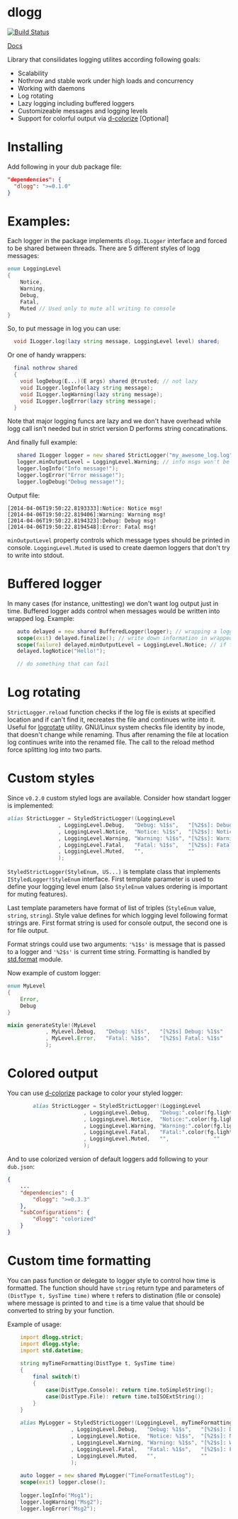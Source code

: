 dlogg
=====

[![Build Status](https://travis-ci.org/NCrashed/dlogg.svg?branch=master)](https://travis-ci.org/NCrashed/dlogg)

[Docs](http://ncrashed.github.io/dlogg/index.html)

Library that consilidates logging utilites according following goals:
* Scalability
* Nothrow and stable work under high loads and concurrency
* Working with daemons
* Log rotating 
* Lazy logging including buffered loggers
* Customizeable messages and logging levels
* Support for colorful output via [d-colorize](https://github.com/yamadapc/d-colorize) [Optional]

Installing
===========
Add following in your dub package file:
```Json
"dependencies": {
  "dlogg": ">=0.1.0"
}
```

Examples:
========
Each logger in the package implements `dlogg.ILogger` interface and forced to be shared between threads. There are 5 different styles of logg messages:
```D
enum LoggingLevel
{
    Notice,
    Warning,
    Debug,
    Fatal,
    Muted // Used only to mute all writing to console
}
```

So, to put message in log you can use:
```D
  void ILogger.log(lazy string message, LoggingLevel level) shared;
```
Or one of handy wrappers:
```D
  final nothrow shared
  {
    void logDebug(E...)(E args) shared @trusted; // not lazy
    void ILogger.logInfo(lazy string message);
    void ILogger.logWarning(lazy string message);
    void ILogger.logError(lazy string message);
  }
```
Note that major logging funcs are lazy and we don't have overhead while logg call isn't needed but in strict version D performs string concatinations.

And finally full example:
```D
   shared ILogger logger = new shared StrictLogger("my_awesome_log.log");
   logger.minOutputLevel = LoggingLevel.Warning; // info msgs won't be printed in console 
   logger.logInfo("Info message!");
   logger.logError("Error message!");
   logger.logDebug("Debug message!");
```
Output file:
```
[2014-04-06T19:50:22.8193333]:Notice: Notice msg!
[2014-04-06T19:50:22.819406]:Warning: Warning msg!
[2014-04-06T19:50:22.8194323]:Debug: Debug msg!
[2014-04-06T19:50:22.8194548]:Error: Fatal msg!
```

`minOutputLevel` property controls which message types should be printed in console. `LoggingLevel.Muted` is used to create daemon loggers that don't try to write into stdout.

Buffered logger
===============
In many cases (for instance, unittesting) we don't want log output just in time. Buffered logger adds control when messages would be written into wrapped log. Example:
```D
   auto delayed = new shared BufferedLogger(logger); // wrapping a logger
   scope(exit) delayed.finalize(); // write down information in wrapped logger
   scope(failure) delayed.minOutputLevel = LoggingLevel.Notice; // if failed, spam in console
   delayed.logNotice("Hello!");

   // do something that can fail
```

Log rotating
============
`StrictLogger.reload` function checks if the log file is exists at specified location and if can't find it, recreates the file and continues write into it. Useful for [logrotate](http://linuxcommand.org/man_pages/logrotate8.html) utility. GNU/Linux system checks file identity by inode, that doesn't change while renaming. Thus after renaming the file at location log continues write into the renamed file. The call to the reload method force splitting log into two parts.

Custom styles
=============
Since `v0.2.0` custom styled logs are available. Consider how standart logger is implemented:
```D
alias StrictLogger = StyledStrictLogger!(LoggingLevel
                , LoggingLevel.Debug,   "Debug: %1$s",   "[%2$s]: Debug: %1$s"
                , LoggingLevel.Notice,  "Notice: %1$s",  "[%2$s]: Notice: %1$s"
                , LoggingLevel.Warning, "Warning: %1$s", "[%2$s]: Warning: %1$s"
                , LoggingLevel.Fatal,   "Fatal: %1$s",   "[%2$s]: Fatal: %1$s"
                , LoggingLevel.Muted,   "",              ""
                );
```

`StyledStrictLogger(StyleEnum, US...)` is template class that implements `IStyledLogger!StyleEnum` interface. First template parameter is used to define your logging level enum (also `StyleEnum` values ordering is important for muting features).

Last template parameters have format of list of triples (`StyleEnum` value, `string`, `string`). Style value
defines for which logging level following format strings are. First format string is used
for console output, the second one is for file output.

Format strings could use two arguments: `'%1$s'` is message that is passed to a logger and
`'%2$s'` is current time string. Formatting is handled by [std.format](http://dlang.org/phobos/std_format.html) module. 

Now example of custom logger:
```D
enum MyLevel
{
    Error,
    Debug
}

mixin generateStyle!(MyLevel
            , MyLevel.Debug,   "Debug: %1$s",   "[%2$s] Debug: %1$s"
            , MyLevel.Error,   "Fatal: %1$s",   "[%2$s] Fatal: %1$s"
            );
```

Colored output
===============
You can use [d-colorize](https://github.com/yamadapc/d-colorize) package to color your styled logger:
```D
        alias StrictLogger = StyledStrictLogger!(LoggingLevel
                        , LoggingLevel.Debug,   "Debug:".color(fg.light_magenta) ~ " %1$s",   "[%2$s]: Debug: %1$s"
                        , LoggingLevel.Notice,  "Notice:".color(fg.light_green) ~ " %1$s",  "[%2$s]: Notice: %1$s"
                        , LoggingLevel.Warning, "Warning:".color(fg.light_yellow) ~ " %1$s", "[%2$s]: Warning: %1$s"
                        , LoggingLevel.Fatal,   "Fatal:".color(fg.light_red) ~ " %1$s",   "[%2$s]: Fatal: %1$s"
                        , LoggingLevel.Muted,   "",              ""
                        );
```

And to use colorized version of default loggers add following to your `dub.json`:
```JSON
{
	...
	"dependencies": {
		"dlogg": ">=0.3.3"
	},
	"subConfigurations": {
		"dlogg": "colorized"
	}
}
```

Custom time formatting
======================

You can pass function or delegate to logger style to control how time is formatted. The function should have
`string` return type and parameters of `(DistType t, SysTime time)` where `t` refers to distination (file or console)
where message is printed to and `time` is a time value that should be converted to string by your function.

Example of usage:
```D
    import dlogg.strict;
    import dlogg.style;
    import std.datetime;
    
    string myTimeFormatting(DistType t, SysTime time)
    {
        final switch(t)
        {
            case(DistType.Console): return time.toSimpleString();
            case(DistType.File): return time.toISOExtString();
        }
    }
    
    alias MyLogger = StyledStrictLogger!(LoggingLevel, myTimeFormatting
                    , LoggingLevel.Debug,   "Debug: %1$s",   "[%2$s]: Debug: %1$s"
                    , LoggingLevel.Notice,  "Notice: %1$s",  "[%2$s]: Notice: %1$s"
                    , LoggingLevel.Warning, "Warning: %1$s", "[%2$s]: Warning: %1$s"
                    , LoggingLevel.Fatal,   "Fatal: %1$s",   "[%2$s]: Fatal: %1$s"
                    , LoggingLevel.Muted,   "",              ""
                    );
    
    auto logger = new shared MyLogger("TimeFormatTestLog");
    scope(exit) logger.close();
    
    logger.logInfo("Msg1");
    logger.logWarning("Msg2");
    logger.logError("Msg2");
```